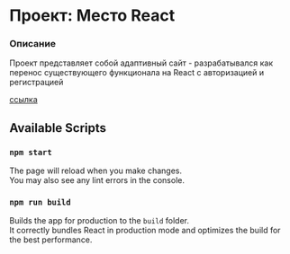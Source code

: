 # Проект: Место React

### Описание

Проект представляет собой адаптивный сайт - разрабатывался как перенос существующего функционала на React с авторизацией и регистрацией

[ссылка](https://eysaveleva.github.io/mesto-react/)


## Available Scripts

### `npm start`

The page will reload when you make changes.\
You may also see any lint errors in the console.

### `npm run build`

Builds the app for production to the `build` folder.\
It correctly bundles React in production mode and optimizes the build for the best performance.